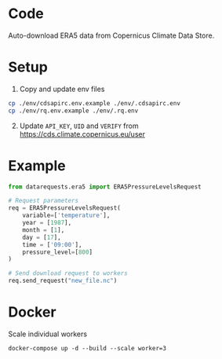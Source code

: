 # Code
Auto-download ERA5 data from Copernicus Climate Data Store.

# Setup

1. Copy and update env files
```bash
cp ./env/cdsapirc.env.example ./env/.cdsapirc.env
cp ./env/rq.env.example ./env/.rq.env
```

2. Update `API_KEY`, `UID` and `VERIFY` from https://cds.climate.copernicus.eu/user


# Example

```python
from datarequests.era5 import ERA5PressureLevelsRequest

# Request parameters
req = ERA5PressureLevelsRequest(
    variable=['temperature'],
    year = [1987],
    month = [1],
    day = [17],
    time = ['09:00'],
    pressure_level=[800]
)

# Send download request to workers
req.send_request("new_file.nc")
```

# Docker

Scale individual workers
```
docker-compose up -d --build --scale worker=3
```